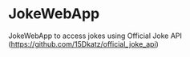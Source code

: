 # JokeWebApp
JokeWebApp to access jokes using Official Joke API (https://github.com/15Dkatz/official_joke_api)
